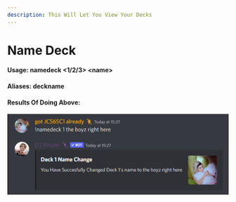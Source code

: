 ```yaml
---
description: This Will Let You View Your Decks
---
```


# Name Deck

#### Usage: namedeck <1/2/3> \<name>

#### Aliases: deckname

#### Results Of Doing Above:

![](<../../.gitbook/assets/image (36).png>)
